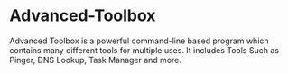 # Advanced-Toolbox
Advanced Toolbox is a powerful command-line based program which contains many different tools for multiple uses. It includes Tools Such as Pinger, DNS Lookup, Task Manager and more. 
